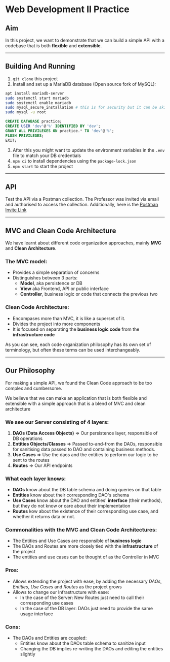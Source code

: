 # Web Development II Practice

## Aim
In this project, we want to demonstrate that we can build a simple API with a codebase that is both **flexible** and **extensible**.

---

## Building And Running
1. `git clone` this project
2. Install and set up a MariaDB database (Open source fork of MySQL): 
```bash
apt install mariadb-server
sudo systemctl start mariadb
sudo systemctl enable mariadb
sudo mysql_secure_installation # this is for security but it can be skipped
sudo mysql -u root 
```
```sql
CREATE DATABASE practice;
CREATE USER 'dev'@'%' IDENTIFIED BY 'dev';
GRANT ALL PRIVILEGES ON practice.* TO 'dev'@'%';
FLUSH PRIVILEGES;
EXIT;
```
3. After this you might want to update the environment variables in the `.env` file to match your DB credentials
4. `npm ci` to install dependencies using the `package-lock.json`
5. `npm start` to start the project

---

## API
Test the API via a Postman collection. The Professor was invited via email and authorised to access the collection. 
Additionally, here is the [Postman Invite Link](https://senen-practice.postman.co/workspace/My-Workspace~320f51ea-bede-449c-8dda-3c40471f6e58/collection/39674199-06277491-b14c-4ccc-ae1f-626e14e83676?action=share&creator=39674199)

---

## MVC and Clean Code Architecture
We have learnt about different code organization approaches, mainly **MVC** and **Clean Architecture**. 

### The MVC model:
- Provides a simple separation of concerns
- Distinguishes between 3 parts:
    - **Model**, aka persistence or DB
    - **View** aka Frontend, API or public interface
    - **Controller**, business logic or code that connects the previous two

### Clean Code Architecture:
- Encompases more than MVC, it is like a superset of it.
- Divides the project into more components
- It is focused on separating the **business logic code** from the **infrastructure code**

As you can see, each code organization philosophy has its own set of terminology, but often these terms can be used interchangeably.

---

## Our Philosophy
For making a simple API, we found the Clean Code approach to be too complex and cumbersome.

We believe that we can make an application that is both flexible and extensible with a simple approach that is a blend of MVC and clean architecture

### We see our Server consisting of **4 layers**:
1. **DAOs (Data Access Objects)** ⇒ Our persistence layer, responsible of DB operations
2. **Entities Objects/Classes** ⇒ Passed to-and-from the DAOs, responsible for sanitising data passed to DAO and containing business methods.
3. **Use Cases** ⇒ Use the daos and the entities to perform our logic to be sent to the routes
4. **Routes** ⇒ Our API endpoints

### What each layer **knows**:
- **DAOs** know about the DB table schema and doing queries on that table
- **Entities** know about their corresponding DAO's schema
- **Use Cases** know about the DAO and entities' **interface** (their methods), but they do not know or care about their implementation
- **Routes** kow about the existence of their corresponding use case, and whether it returns data or not.

### Commonalities with the MVC and Clean Code Architectures:
- The Entities and Use Cases are responsible of **business logic**
- The DAOs and Routes are more closely tied with the **infrastructure** of the project
- The entities and use cases can be thought of as the Controller in MVC

### Pros:
- Allows extending the project with ease, by adding the necessary _DAOs_, _Entities_, _Use Cases_ and _Routes_ as the project grows
- Allows to change our Infrastructure with ease:
    - In the case of the Server: New Routes just need to call their corresponding use cases
    - In the case of the DB layer: DAOs just need to provide the same usage interface

### Cons:
- The DAOs and Entities are coupled:
    - Entities know about the DAOs table schema to sanitize input
    - Changing the DB implies re-writing the DAOs and editing the entities slightly
